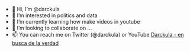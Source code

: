 - 👋 Hi, I’m @darckula
- 👀 I’m interested in politics and data
- 🌱 I’m currently learning how make videos in youtube
- 💞️ I’m looking to collaborate on ...
- 📫 You can reach me on Twitter (@darckula) or YouTube [Darckula - en busca de la verdad](https://www.youtube.com/channel/UCZZRCVrKtcf7WJ9t82TrcmQ)

